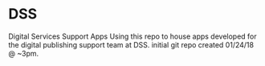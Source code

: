 # DSS
Digital Services Support Apps
Using this repo to house apps developed for the digital publishing support team at DSS.
initial git repo created 01/24/18 @ ~3pm.

